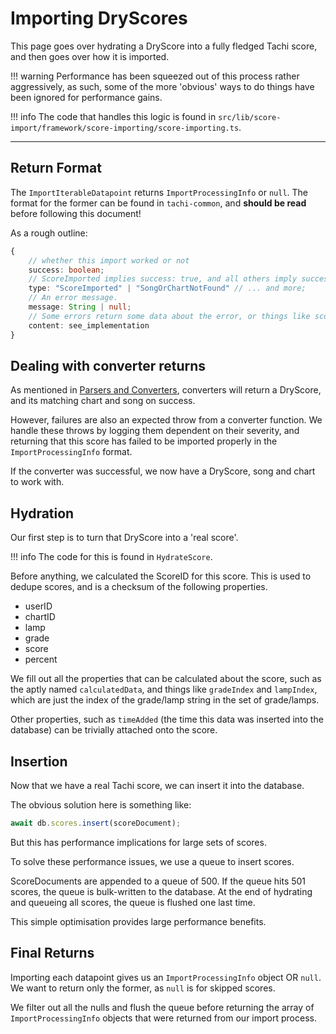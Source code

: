 # Importing DryScores

This page goes over hydrating a DryScore into a fully
fledged Tachi score, and then goes over how it is imported.

!!! warning
	Performance has been squeezed out of this process
	rather aggressively, as such, some of the more
	'obvious' ways to do things have been ignored
	for performance gains.

!!! info
	The code that handles this logic is found in
	`src/lib/score-import/framework/score-importing/score-importing.ts`.

*****

## Return Format

The `ImportIterableDatapoint` returns 
`ImportProcessingInfo` or `null`. The format for the former
can be found in `tachi-common`, and **should be read** before
following this document!

As a rough outline:
```ts
{
	// whether this import worked or not
	success: boolean; 
	// ScoreImported implies success: true, and all others imply success: false.
	type: "ScoreImported" | "SongOrChartNotFound" // ... and more;
	// An error message.
	message: String | null;
	// Some errors return some data about the error, or things like scoreImported returns the score that was imported.
	content: see_implementation
}
```

## Dealing with converter returns

As mentioned in [Parsers and Converters](./parse-conv.md),
converters will return a DryScore, and its matching chart
and song on success.

However, failures are also an expected throw from a
converter function. We handle these throws by logging
them dependent on their severity, and returning
that this score has failed to be imported properly
in the `ImportProcessingInfo` format.

If the converter was successful, we now have a DryScore, song and chart to work with.

## Hydration

Our first step is to turn that DryScore into a 'real score'.

!!! info
	The code for this is found in `HydrateScore`.

Before anything, we calculated the ScoreID for this score.
This is used to dedupe scores, and is a checksum of
the following properties.

- userID
- chartID
- lamp
- grade
- score
- percent

We fill out all the properties that can be calculated
about the score, such as the aptly named `calculatedData`,
and things like `gradeIndex` and `lampIndex`, which are
just the index of the grade/lamp string in the set of grade/lamps.

Other properties, such as `timeAdded` (the time this data was inserted into the database) can be trivially attached onto the score.

## Insertion

Now that we have a real Tachi score, we can insert it into
the database.

The obvious solution here is something like:
```ts
await db.scores.insert(scoreDocument);
```

But this has performance implications for large sets of
scores.

To solve these performance issues, we use a queue to insert
scores.

ScoreDocuments are appended to a queue of 500.
If the queue hits 501 scores, the queue is bulk-written to
the database. At the end of hydrating and queueing all scores, the queue is flushed one last time.

This simple optimisation provides large performance benefits.

## Final Returns

Importing each datapoint gives us an `ImportProcessingInfo`
object OR `null`. We want to return only the former,
as `null` is for skipped scores.

We filter out all the nulls and flush the queue before
returning the array of `ImportProcessingInfo` objects
that were returned from our import process.
